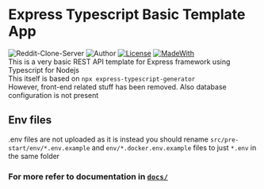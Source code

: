 # Express Typescript Basic Template App
![Reddit-Clone-Server](https://img.shields.io/badge/Reddit%20Clone%20Server-1.0.0-green)
![Author](https://img.shields.io/badge/Author-Kunal%20Joshi-green)
[![License](https://img.shields.io/badge/License-MIT-green)](https://opensource.org/licenses/MIT)
[![MadeWith](https://img.shields.io/badge/Made%20With-Typescript-green)](https://www.typescriptlang.org/)\
This is a very basic REST API template for Express framework using Typescript for Nodejs
\
This itself is based on `npx express-typescript-generator`\
However, front-end related stuff has been removed.
Also database configuration is not present

## Env files
.env files are not uploaded as it is instead you should rename `src/pre-start/env/*.env.example` and `env/*.docker.env.example` files to just `*.env` in the same folder

### For more refer to documentation in [`docs/`](./docs/)